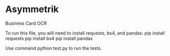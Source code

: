 # Asymmetrik
Business Card OCR

To run this file, you will need to install requests, bs4, and pandas:
pip install requests
pip install bs4
pip install pandas



Use command python test.py to run the tests.
